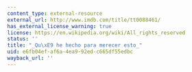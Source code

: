 ```yaml
---
content_type: external-resource
external_url: http://www.imdb.com/title/tt0088461/
has_external_license_warning: true
license: https://en.wikipedia.org/wiki/All_rights_reserved
status: ''
title: "_Qu\xE9 he hecho para merecer esto_"
uid: e6fb04ef-af6a-4ea9-92ed-c665df55edbc
wayback_url: ''
---
```

